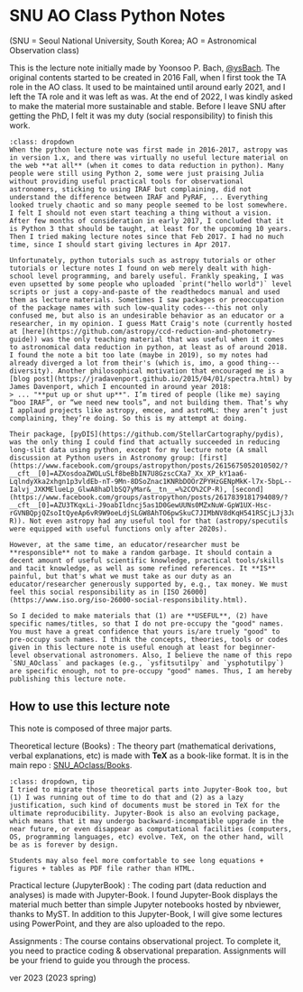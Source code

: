 # SNU AO Class Python Notes
(SNU = Seoul National University, South Korea; AO = Astronomical Observation class)

This is the lecture note initially made by Yoonsoo P. Bach, [@ysBach](https://github.com/ysBach). The original contents started to be created in 2016 Fall, when I first took the TA role in the AO class. It used to be maintained until around early 2021, and I left the TA role and it was left as was. At the end of 2022, I was kindly asked to make the material more sustainable and stable. Before I leave SNU after getting the PhD, I felt it was my duty (social responsibility) to finish this work.

```{admonition} Brief reasons why I made this
:class: dropdown
When the python lecture note was first made in 2016-2017, astropy was in version 1.x, and there was virtually no useful lecture material on the web **at all** (when it comes to data reduction in python). Many people were still using Python 2, some were just praising Julia without providing useful practical tools for observational astronomers, sticking to using IRAF but complaining, did not understand the difference between IRAF and PyRAF, ... Everything looked truely chaotic and so many people seemed to be lost somewhere. I felt I should not even start teaching a thing without a vision. After few months of consideration in early 2017, I concluded that it is Python 3 that should be taught, at least for the upcoming 10 years. Then I tried making lecture notes since that Feb 2017. I had no much time, since I should start giving lectures in Apr 2017.

Unfortunately, python tutorials such as astropy tutorials or other tutorials or lecture notes I found on web merely dealt with high-school level programming, and barely useful. Frankly speaking, I was even upsetted by some people who uploaded `print("hello world")` level scripts or just a copy-and-paste of the readthedocs manual and used them as lecture materials. Sometimes I saw packages or preoccupation of the package names with such low-quality codes---this not only confused me, but also is an undesirable behavior as an educator or a researcher, in my opinion. I guess Matt Craig's note (currently hosted at [here](https://github.com/astropy/ccd-reduction-and-photometry-guide)) was the only teaching material that was useful when it comes to astronomical data reduction in python, at least as of around 2018. I found the note a bit too late (maybe in 2019), so my notes had already diverged a lot from their's (which is, imo, a good thing---diversity). Another philosophical motivation that encouraged me is a [blog post](https://jradavenport.github.io/2015/04/01/spectra.html) by James Davenport, which I encounted in around year 2018:
> ... "**put up or shut up**". I’m tired of people (like me) saying “boo IRAF”, or “we need new tools”, and not building them. That’s why I applaud projects like astropy, emcee, and astroML: they aren’t just complaining, they’re doing. So this is my attempt at doing.

Their package, [pyDIS](https://github.com/StellarCartography/pydis), was the only thing I could find that actually succeeded in reducing long-slit data using python, except for my lecture note (A small discussion at Python users in Astronomy group: [first](https://www.facebook.com/groups/astropython/posts/2615675052010502/?__cft__[0]=AZXosdoaZWOLuSLf8beBbIN7U8GzscCXa7_Xx_XP_kY1aa6-LqlndyXka2xhgn1p3vldEb-nT-9Mn-8DSoZnac1KNRbDOOrZPYHzGENpMkK-l7x-5bpL--Ialvj_JXKMElueLp_GlwA8haDlbSQ7yMar&__tn__=%2CO%2CP-R), [second](https://www.facebook.com/groups/astropython/posts/2617839181794089/?__cft__[0]=AZU3TKqxLi-J9oabIldncj5as1D0GewUUNs0MZxNuW-GpW1UX-Hsc-rGVNBQpjQZsoItQyeAp6vR9W9oeLdjSLGW8AhTO6pwSkuC7JIMbNV8dKqH541RSCjLJj3JuRyCqxDiiLbtpJq0geIEDADc67Zz&__tn__=%2CO%2CP-R)). Not even astropy had any useful tool for that (astropy/specutils were equipped with useful functions only after 2020s).

However, at the same time, an educator/researcher must be **responsible** not to make a random garbage. It should contain a decent amount of useful scientific knowledge, practical tools/skills and tacit knowledge, as well as some refined references. It **IS** painful, but that's what we must take as our duty as an educator/researcher generously supported by, e.g., tax money. We must feel this social responsibility as in [ISO 26000](https://www.iso.org/iso-26000-social-responsibility.html).

So I decided to make materials that (1) are **USEFUL**, (2) have specific names/titles, so that I do not pre-occupy the "good" names. You must have a great confidence that yours is/are truely "good" to pre-occupy such names. I think the concepts, theories, tools or codes given in this lecture note is useful enough at least for beginner-level observational astronomers. Also, I believe the name of this repo `SNU_AOclass` and packages (e.g., `ysfitsutilpy` and `ysphotutilpy`) are specific enough, not to pre-occupy "good" names. Thus, I am hereby publishing this lecture note.
```

## How to use this lecture note
This note is composed of three major parts.

Theoretical lecture (Books)
: The theory part (mathematical derivations, verbal explanations, etc) is made with **TeX** as a book-like format. It is in the main repo : [SNU_AOclass/Books](https://github.com/ysBach/SNU_AOclass/tree/master/Books).
```{admonition} Why not Jupyter-Book?
:class: dropdown, tip
I tried to migrate those theoretical parts into Jupyter-Book too, but (1) I was running out of time to do that and (2) as a lazy justification, such kind of documents must be stored in TeX for the ultimate reproducibility. Jupyter-Book is also an evolving package, which means that it may undergo backward-incompatible upgrade in the near future, or even disappear as computational facilities (computers, OS, programming languages, etc) evolve. TeX, on the other hand, will be as is forever by design.

Students may also feel more comfortable to see long equations + figures + tables as PDF file rather than HTML.
```

Practical lecture (JupyterBook)
: The coding part (data reduction and analyses) is made with Jupyter-Book. I found Jupyter-Book displays the material much better than simple Jupyter notebooks hosted by nbviewer, thanks to MyST.
In addition to this Jupyter-Book, I will give some lectures using PowerPoint, and they are also uploaded to the repo.

Assignments
: The course contains observational project. To complete it, you need to practice coding & observational preparation. Assignments will be your friend to guide you through the process.


ver 2023 (2023 spring)